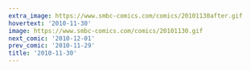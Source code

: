 ```yaml
---
extra_image: https://www.smbc-comics.com/comics/20101130after.gif
hovertext: '2010-11-30'
image: https://www.smbc-comics.com/comics/20101130.gif
next_comic: '2010-12-01'
prev_comic: '2010-11-29'
title: '2010-11-30'
---
```


